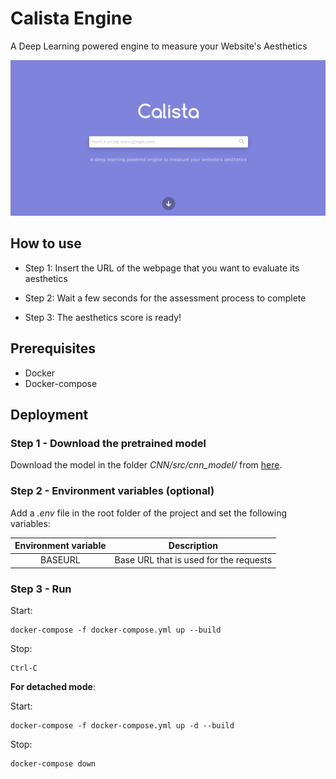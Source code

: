 # Calista Engine

A Deep Learning powered engine to measure your Website's Aesthetics

![](/media/engine.png)

## How to use

* Step 1: Insert the URL of the webpage that you want to evaluate its aesthetics

* Step 2: Wait a few seconds for the assessment process to complete

* Step 3: The aesthetics score is ready!

## Prerequisites

* Docker
* Docker-compose

## Deployment

### Step 1 - Download the pretrained model

Download the model in the folder *CNN/src/cnn_model/* from [here](https://drive.google.com/open?id=1LPwy0xUcWS8-wwVLuKCdkodg7uutMKlL).

### Step 2 - Environment variables (optional)

Add a *.env* file in the root folder of the project and set the following variables:

| Environment variable | Description |
| :------------------: | :---------: |
| BASEURL | Base URL that is used for the requests |

### Step 3 - Run

Start:

    docker-compose -f docker-compose.yml up --build

Stop:

    Ctrl-C

**For detached mode**:

Start:

    docker-compose -f docker-compose.yml up -d --build

Stop:

    docker-compose down
